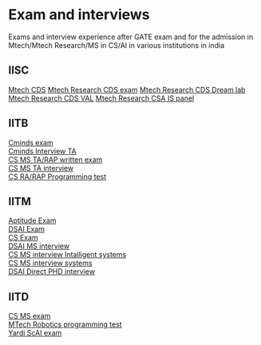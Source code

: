 Exam and interviews
=
Exams and interview experience after GATE exam and for the admission in Mtech/Mtech Research/MS in CS/AI in various institutions in india

IISC
-

[Mtech CDS](./IISC/Mtech%20CDS.md)
[Mtech Research CDS exam](./IISC/MTech%20Research%20CDS%20exam.md)
[Mtech Research CDS Dream lab](./IISC/MTech%20Research%20CDS%20dream%20lab.md)
[Mtech Research CDS VAL](./IISC/MTech%20Research%20VAL.md)
[Mtech Research CSA IS panel](./IISC/MTech%20Research%20CSA.md)

IITB
-
[Cminds exam](./IITB/Cminds_exam.md) \
[Cminds Interview TA](./IITB/Cminds%20interview.md)  \
[CS MS TA/RAP written exam](./IITB/CS_TA_exam.md)  \
[CS MS TA interview](./IITB/CS%20TA%20interview.md)  \
[CS RA/RAP Programming test](./IITB/CS_RA_programming%20test.md) 

IITM
-

[Aptitude Exam](./IITM/Aptitude.md) \
[DSAI Exam](./IITM/DSAI%20exam.md)  \
[CS Exam](./IITM/CS%20exam.md) \
[DSAI MS interview](./IITM/dsai_ms_interview.md) \
[CS MS interview Intalligent systems](./IITM/CS_panel_C.md) \
[CS MS interview systems](./IITM/CS_MS_panelB.md) \
[DSAI Direct PHD interview](./IITM/DSAI_direct_PHD_interview.md) 

IITD
-
[CS MS exam](./IITD/MS%20CS%20exam.md) \
[MTech Robotics programming test](./IITD/Robotics_programming_test.md) \
[Yardi ScAI exam](./IITD/minds.md) 
